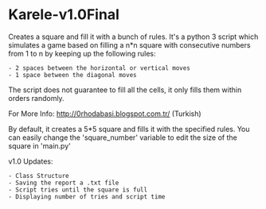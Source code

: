 Karele-v1.0Final
================

Creates a square and fill it with a bunch of rules.
It's a python 3 script which simulates a game based
on filling a n*n square with consecutive numbers
from 1 to n by keeping up the following rules:

	- 2 spaces between the horizontal or vertical moves
	- 1 space between the diagonal moves

The script does not guarantee to fill all the cells,
it only fills them within orders randomly.

For More Info: http://0rhodabasi.blogspot.com.tr/ (Turkish)


By default, it creates a 5*5 square and fills it with
the specified rules. You can easily change the  'square_number'
variable to edit the size of the square in 'main.py'


v1.0 Updates:

    - Class Structure
    - Saving the report a .txt file
    - Script tries until the square is full
    - Displaying number of tries and script time
